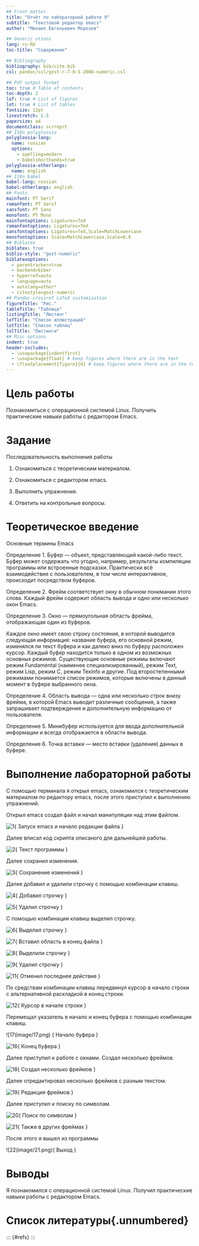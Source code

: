```yaml
---
## Front matter
title: "Отчёт по лабораторной работе 9"
subtitle: "Текстовой редактор emacs"
author: "Михаил Евгеньевич Морозов"

## Generic otions
lang: ru-RU
toc-title: "Содержание"

## Bibliography
bibliography: bib/cite.bib
csl: pandoc/csl/gost-r-7-0-5-2008-numeric.csl

## Pdf output format
toc: true # Table of contents
toc-depth: 2
lof: true # List of figures
lot: true # List of tables
fontsize: 12pt
linestretch: 1.5
papersize: a4
documentclass: scrreprt
## I18n polyglossia
polyglossia-lang:
  name: russian
  options:
	- spelling=modern
	- babelshorthands=true
polyglossia-otherlangs:
  name: english
## I18n babel
babel-lang: russian
babel-otherlangs: english
## Fonts
mainfont: PT Serif
romanfont: PT Serif
sansfont: PT Sans
monofont: PT Mono
mainfontoptions: Ligatures=TeX
romanfontoptions: Ligatures=TeX
sansfontoptions: Ligatures=TeX,Scale=MatchLowercase
monofontoptions: Scale=MatchLowercase,Scale=0.9
## Biblatex
biblatex: true
biblio-style: "gost-numeric"
biblatexoptions:
  - parentracker=true
  - backend=biber
  - hyperref=auto
  - language=auto
  - autolang=other*
  - citestyle=gost-numeric
## Pandoc-crossref LaTeX customization
figureTitle: "Рис."
tableTitle: "Таблица"
listingTitle: "Листинг"
lofTitle: "Список иллюстраций"
lotTitle: "Список таблиц"
lolTitle: "Листинги"
## Misc options
indent: true
header-includes:
  - \usepackage{indentfirst}
  - \usepackage{float} # keep figures where there are in the text
  - \floatplacement{figure}{H} # keep figures where there are in the text
---
```


# Цель работы

Познакомиться с операционной системой Linux. Получить практические навыки работы с редактором Emacs.

# Задание

Последовательность выполнения работы

1. Ознакомиться с теоретическим материалом.

2. Ознакомиться с редактором emacs.

3. Выполнить упражнения.

4. Ответить на контрольные вопросы.

# Теоретическое введение

Основные термины Emacs

Определение 1. Буфер — объект, представляющий какой-либо текст.
Буфер может содержать что угодно, например, результаты компиляции программы
или встроенные подсказки. Практически всё взаимодействие с пользователем, в том
числе интерактивное, происходит посредством буферов.

Определение 2. Фрейм соответствует окну в обычном понимании этого слова. Каждый
фрейм содержит область вывода и одно или несколько окон Emacs.

Определение 3. Окно — прямоугольная область фрейма, отображающая один из буферов.

Каждое окно имеет свою строку состояния, в которой выводится следующая информация: название буфера, его основной режим, изменялся ли текст буфера и как далеко вниз
по буферу расположен курсор. Каждый буфер находится только в одном из возможных
основных режимов. Существующие основные режимы включают режим Fundamental
(наименее специализированный), режим Text, режим Lisp, режим С, режим Texinfo
и другие. Под второстепенными режимами понимается список режимов, которые включены в данный момент в буфере выбранного окна.

Определение 4. Область вывода — одна или несколько строк внизу фрейма, в которой
Emacs выводит различные сообщения, а также запрашивает подтверждения и дополнительную информацию от пользователя.

Определение 5. Минибуфер используется для ввода дополнительной информации и всегда отображается в области вывода.

Определение 6. Точка вставки — место вставки (удаления) данных в буфере.

# Выполнение лабораторной работы

С помощью терминала я открыл emacs, ознакомился с теоретическим материалом по редактору emacs, после этого приступил к выполнению упражнений.

Открыл emacs создал файл и начал манипуляции над этим файлом.

![1](image/1.png){ Запуск emacs и начало редакции файла }

Далее вписал код скрипта описаного для дальнейшей работы.

![2](image/2.png){ Текст программы }

Далее сохранил изменения.

![3](image/3.png){ Сохранение изменений }

Далее добавил и удалили строчку с помощью комбинации клавиш.

![4](image/4.png){ Добавил строчку }

![5](image/5.png){ Удалил строчку }

С помощью комбинации клавиш выделил строчку.

![6](image/6.png){ Выделил строчку }

![7](image/7.png){ Вставил область в конец файла }

![8](image/8.png){ Выделили строчку }

![9](image/9.png){ Удалил строчку }

![11](image/11.png){ Отменил последнее действие }

По средствам комбинации клавиш передвинул курсор в начало строки с альтернативной раскладкой в конец строки.

![12](image/12.png){ Курсор в начале строки }

Перемещал указатель в начало и конец буфера с помощью комбинации клавиш.

![17(image/17.png) { Начало буфера }

![16](image/16.png){ Конец буфера }

Далее приступил к работе с окнами. Создал несколько фреймов.

![18](image/18.png){ Создал несколько фреймов }
 
Далее отредактировал несколько фреймов с разным текстом.

![19](image/19.png){ Редакция фреймов }

Далее приступил к поиску по символам.

![20](image/20.png){ Поиск по символам }

![21](image/21.png){ Также в других фреймах }

После этого я вышел из программы

![22(image/21.png){ Выход }



# Выводы

Я познакомился с операционной системой Linux. Получил практические навыки работы с редактором Emacs.

# Список литературы{.unnumbered}

::: {#refs}
:::
